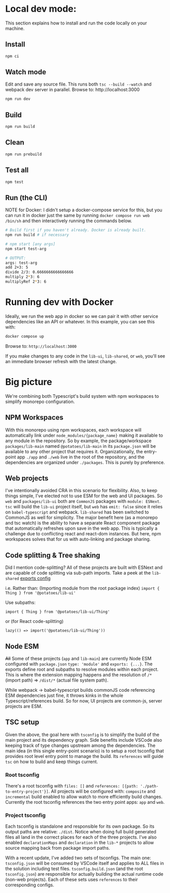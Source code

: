 # Local dev mode:
This section explains how to install and run the code locally on your machine. 

## Install

```bash
npm ci
```

## Watch mode

Edit and save any source file. This runs both `tsc --build --watch` and webpack dev server in parallel. Browse to: http://localhost:3000

```bash
npm run dev
```

## Build

```bash
npm run build
```

## Clean

```bash
npm run prebuild
```

## Test all

```bash
npm test
```

## Run (the CLI)

NOTE for Docker: I didn't setup a docker-compose service for this, but you can run it in docker just the same by running `docker compose run web /bin/sh` and then interactively running the commands below.


```bash
# Build first if you haven't already. Docker is already built.
npm run build # if necessary

# npm start [any args]
npm start test-arg

# OUTPUT:
args: test-arg
add 2+3: 5
divide 2/3: 0.6666666666666666
multiply 2*3: 6
multiplyRef 2*3: 6
```

# Running dev with Docker

Ideally, we run the web app in docker so we can pair it with other service dependencies like an API or whatever. In this example, you can see this with: 

```bash
docker compose up
```
Browse to: `http://localhost:3000`

If you make changes to any code in the `lib-ui`, `lib-shared`, or `web`, you'll see an immediate browser refresh with the latest change.


# Big picture

We're combining both Typescript's build system with npm workspaces to simplify monorepo configuration.

## NPM Workspaces

With this monorepo using npm workspaces, each workspace will automatically link under `node_modules/{package_name}` making it available to any module in the repository. So by example, the package/workspace `packages/lib-main` named `@potatoes/lib-main` in its `package.json` will be available to any other project that requires it. Organizationally, the entry-point app `./app` and `./web` live in the root of the repository, and the dependencies are organized under `./packages`. This is purely by preference.

## Web projects

I've intentionally avoided CRA in this scenario for flexibility. Also, to keep things simple, I've elected not to use ESM for the web and UI packages. So `web` and `packages/lib-ui` both are `CommonJS` packages with `module: ESNext`. `tsc` will build the `lib-ui` project itself, but `web` has `emit: false` since it relies on `babel-typescript` and webpack. `lib-shared` has been switched to CommonJS as well for simplicity. The major benefit here (as a monorepo and tsc watch) is the ability to have a separate React component package that automatically refreshes upon save in the web app. This is typically a challenge due to conflicting react and react-dom instances. But here, npm workspaces solves that for us with auto-linking and package sharing.

## Code splitting & Tree shaking

Did I mention code-splitting? All of these projects are built with ESNext and are capable of code splitting via sub-path imports. Take a peek at the `lib-shared` [exports config](https://github.com/nathanb/sandbox-ts-monorepo/blob/main/packages/lib-shared/package.json#L9)

i.e. Rather than:
(Importing module from the root package index)
`import { Thing } from '@potatoes/lib-ui'`

Use subpaths:

`import { Thing } from '@potatoes/lib-ui/Thing'`

or (for React code-splitting)

`lazy(() => import('@potatoes/lib-ui/Thing'))`

## Node ESM

~~All~~ Some of these projects (`app` and `lib-main`) are currently Node ESM configured with `package.json` `type: 'module'` and `exports: {...}`. The exports define root and subpaths to resolve modules within each project. This is where the extension mapping happens and the resolution of `/*` (import path) => `/dist/*` (actual file system path).

While webpack -> babel-typescript builds commonJS code referencing ESM dependencies just fine, it throws kinks in the whole Typescript/references build. So for now, UI projects are common-js, server projects are ESM.

## TSC setup

Given the above, the goal here with `tsconfig` is to simplify the build of the main project and its dependency graph. Side benefits include VSCode also keeping track of type changes upstream among the dependencies. The main idea (in this single entry-point scenario) is to setup a root tsconfig that provides root level entry point to manage the build. Its `references` will guide `tsc` on how to build and keep things current.

### Root tsconfig

There's a root tsconfig with `files: []` and `references: [{path: './path-to-entry-project'}]`. All projects will be configured with: `composite` and `incremental` build enabled to allow watch to more efficiently build changes. Currently the root tsconfig references the two entry point apps: `app` and `web`.

### Project tsconfig

Each tsconfig is standalone and responsible for its own package. So its output paths are relative: `./dist`. Notice when doing full build generated files all land in the correct places for each of the three projects. I've also enabled `declarationMaps` and `declaration` in the `lib-*` projects to allow source mapping back from package import paths.

With a recent update, I've added two sets of tsconfigs. The main one: `tsconfig.json` will be consumed by VSCode itself and applies to ALL files in the solution including test files. `tsconfig.build.json` (and the root `tsconfig.json`) are responsible for actually building the actual runtime code (non-web projects). Each of these sets uses `references` to their corresponding configs.
